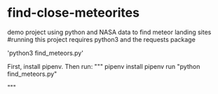 # find-close-meteorites
demo project using python and NASA data to find meteor landing sites
#running
this project requires python3 and the requests package

'python3 find_meteors.py'

First, install pipenv. Then run:
"""
pipenv install
pipenv run "python find_meteors.py"

"""
 
